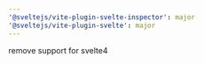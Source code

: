 ```yaml
---
'@sveltejs/vite-plugin-svelte-inspector': major
'@sveltejs/vite-plugin-svelte': major
---
```


remove support for svelte4
